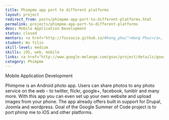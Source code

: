 ```yaml
---
title: Phimpme app port to different platforms
layout: project
redirect_from: posts/phimpme-app-port-to-different-platforms.html
permalink: projects/phimpme-app-port-to-different-platforms
desc: Mobile Application Development
status: closed
mentors: <a href="http://fossasia.github.io/#hong_phuc">Hong Phuc</a>, <a href="http://fossasia.github.io/#mario_behling"> Mario Behling </a>
student: Wu Yilin
skill-level: medium
skills: iOS, web, mobile
links: <a href="http://www.google-melange.com/gsoc/project/details/google/gsoc2014/wuyilin/5668600916475904">GSoC page</a>
category: Phimpme
---
```

Mobile Application Development

Phimpme is an Android photo app. Users can share photos to any photo service on the web - to twitter, flickr, google+, facebook, tumblr and many more. With this app you can even set up your own website and upload images from your phone. The app already offers built in support for Drupal, Joomla and wordpress. Goal of the Google Summer of Code project is to port phimp me to iOS and other platforms.

